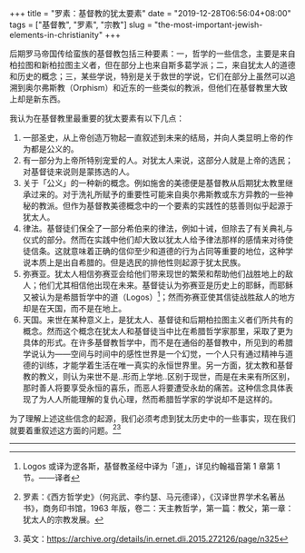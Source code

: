 +++
title = "罗素：基督教的犹太要素"
date = "2019-12-28T06:56:04+08:00"
tags = ["基督教", "罗素", "宗教"]
slug = "the-most-important-jewish-elements-in-christianity"
+++

后期罗马帝国传给蛮族的基督教包括三种要素：一，哲学的一些信念，主要是来自柏拉图和新柏拉图主义者，但在部分上也来自斯多葛学派；二，来自犹太人的道德和历史的概念；三，某些学说，特别是关于救世的学说，它们在部分上虽然可以追溯到奥尔弗斯教（Orphism）和近东的一些类似的教派，但他们在基督教里大致上却是新东西。

我认为在基督教里最重要的犹太要素有以下几点：

1. 一部圣史，从上帝创造万物起一直叙述到未来的结局，并向人类显明上帝的作为都是公义的。
2. 有一部分为上帝所特别宠爱的人。对犹太人来说，这部分人就是上帝的选民；对基督徒来说则是蒙拣选的人。
3. 关于「公义」的一种新的概念。例如施舍的美德便是基督教从后期犹太教里继承过来的。对于洗礼所赋予的重要性可能来自奥尔弗斯教或东方异教的一些神秘的教派。但作为基督教美德概念中的一个要素的实践性的慈善则似乎起源于犹太人。
4. 律法。基督徒们保全了一部分希伯来的律法，例如十诫，但除去了有关典礼与仪式的部分。然而在实践中他们却大致以犹太人给予律法那样的感情来对待使徒信条。这就意味着正确的信仰至少和道德的行为占同等重要的地位，这种学说本质上是出自希腊的。但是选民的排他性则起源于犹太民族。
5. 弥赛亚。犹太人相信弥赛亚会给他们带来现世的繁荣和帮助他们战胜地上的敌人；他们尤其相信他出现在未来。基督徒认为弥赛亚是历史上的耶稣，而耶稣又被认为是希腊哲学中的道（Logos）[^1]；然而弥赛亚使其信徒战胜敌人的地方却是在天国，而不是在地上。
6. 天国。来世在某种意义上，是犹太人、基督徒和后期柏拉图主义者们所共有的概念。然而这个概念在犹太人和基督徒当中比在希腊哲学家那里，采取了更为具体的形式。在许多基督教哲学中，而不是在通俗的基督教中，所见到的希腊学说认为——空间与时间中的感性世界是一个幻觉，一个人只有通过精神与道德的训练，才能学着生活在唯一真实的永恒世界里。另一方面，犹太教和基督教的教义，则认为来世不是..形而上学地..区别于现世，而是在未来有所区别，那时善人将要享受永恒的喜乐，而恶人将要遭受永劫的痛苦。这种信念具体表现了为人人所能理解的复仇心理，然而希腊哲学家的学说却不是这样的。

为了理解上述这些信念的起源，我们必须考虑到犹太历史中的一些事实，现在我们就要着重叙述这方面的问题。[^2][^3]

---

[^1]: Logos 或译为逻各斯，基督教圣经中译为「道」，详见约翰福音第 1 章第 1 节。——译者
[^2]: 罗素：《西方哲学史》（何兆武、李约瑟、马元德译），《汉译世界学术名著丛书》，商务印书馆，1963 年版，卷二：天主教哲学，第一篇：教父，第一章：犹太人的宗教发展。
[^3]: 英文：<https://archive.org/details/in.ernet.dli.2015.272126/page/n325>
